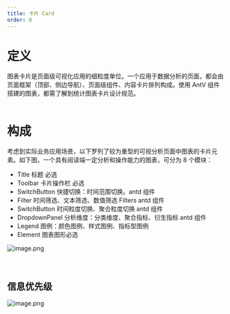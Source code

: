 ```yaml
---
title: 卡片 Card
order: 0
---
```


# 定义

图表卡片是页面级可视化应用的细粒度单位。一个应用于数据分析的页面，都会由页面框架（顶部、侧边导航）、页面级组件、内容卡片排列构成。使用 AntV 组件搭建的图表，都需了解到统计图表卡片设计规范。<br /> <br />

# 构成

考虑到实际业务应用场景，以下罗列了较为重型的可视分析页面中图表的卡片元素。如下图，一个具有阅读端一定分析和操作能力的图表，可分为 8 个模块：

- Title 标题 必选
- Toolbar 卡片操作栏 必选
- SwitchButton 快捷切换：时间范围切换。antd 组件
- Filter 时间筛选、文本筛选、数值筛选 Filters antd 组件
- SwitchButton 时间粒度切换、聚合粒度切换 antd 组件
- DropdownPanel 分析维度：分类维度、聚合指标、衍生指标 antd 组件
- Legend 图例：颜色图例、样式图例、指标型图例
- Element 图表图形必选

![image.png](https://cdn.nlark.com/yuque/0/2020/png/100257/1605617664858-d5dcad62-5361-4434-b6c3-0b07ce209fb9.png#align=left&display=inline&height=769&margin=%5Bobject%20Object%5D&name=image.png&originHeight=769&originWidth=1893&size=112477&status=done&style=none&width=1893)<br /> <br /> <br />

## 信息优先级

![image.png](https://cdn.nlark.com/yuque/0/2020/png/100257/1605617664838-d1f4ef82-67c6-41ab-8ac1-7b7317387d96.png#align=left&display=inline&height=171&margin=%5Bobject%20Object%5D&name=image.png&originHeight=171&originWidth=1200&size=62775&status=done&style=none&width=1200)<br />
